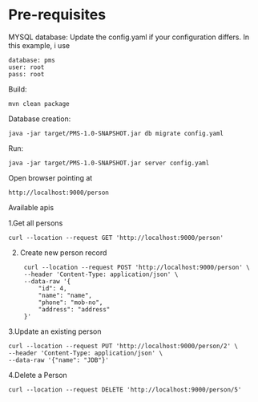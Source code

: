 <h1>Pre-requisites</h1>

MYSQL database: 
Update the config.yaml if your configuration differs. In this example, i use

    database: pms
    user: root
    pass: root
Build:

    mvn clean package
Database creation:

    java -jar target/PMS-1.0-SNAPSHOT.jar db migrate config.yaml
Run:

    java -jar target/PMS-1.0-SNAPSHOT.jar server config.yaml

Open browser pointing at

    http://localhost:9000/person

Available apis

1.Get all persons

    curl --location --request GET 'http://localhost:9000/person'

2. Create new person record

        curl --location --request POST 'http://localhost:9000/person' \
        --header 'Content-Type: application/json' \
        --data-raw '{
            "id": 4,
            "name": "name",
            "phone": "mob-no",
            "address": "address"
        }'

3.Update an existing person

    curl --location --request PUT 'http://localhost:9000/person/2' \
    --header 'Content-Type: application/json' \
    --data-raw '{"name": "JDB"}'

4.Delete a Person

    curl --location --request DELETE 'http://localhost:9000/person/5'